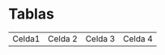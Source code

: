 # Tablas
<table>
<tr>
<td>Celda1</td>
<td>Celda 2</td>
<td>Celda 3</td>
<td>Celda 4</td>
</tr>
</table>
